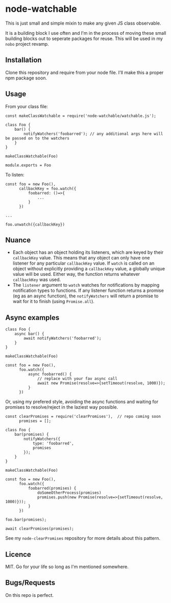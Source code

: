 # node-watchable
This is just small and simple mixin to make any given JS class observable.

It is a building block I use often and I'm in the process of moving these small building blocks out to seperate packages for reuse. 
This will be used in my `nobo` project revamp.

## Installation
Clone this repository and require from your node file. 
I'll make this a proper npm package soon.

## Usage
From your class file:
```
const makeClassWatchable = require('node-watchable/watchable.js');

class Foo {
    bar() {
        notifyWatchers('foobarred'); // any additional args here will be passed on to the watchers
    }
}

makeClassWatchable(Foo)

module.exports = Foo
```

To listen:
```
const foo = new Foo(),
      callbackKey = foo.watch({
          foobarred: ()=>{
              ...
          }
      })

...

foo.unwatch({callbackKey})
```

## Nuance
- Each object has an object holding its listeners, which are keyed by their `callbackKey` value. This means that any object can only have one listener for any particular `callbackKey` value. If `watch` is called on an object without explicitly providing a `callbackKey` value, a globally unique value will be used. Either way, the function returns whatever `callbackKey` was used.
- The `listener` argument to `watch` watches for notifications by mapping notification types to functions. If any listener function returns a promise (eg as an async function), the `notifyWatchers` will return a promise to wait for it to finish (using `Promise.all`).

## Async examples
```
class Foo {
    async bar() {
        await notifyWatchers('foobarred');
    } 
}

makeClassWatchable(Foo)

const foo = new Foo(),
      foo.watch({
          async foobarred() {
              // replace with your fav async call
              await new Promise(resolve=>{setTimeout(resolve, 1000)});
          }
      })
```

Or, using my prefered style, avoiding the async functions and waiting for promises to resolve/reject in the laziest way possible.
```
const clearPromises = require('clearPromises'),  // repo coming soon
      promises = [];

class Foo {
    bar(promises) {
        notifyWatchers({
            type: 'foobarred',
            promises
        });
    } 
}

makeClassWatchable(Foo)

const foo = new Foo(),
      foo.watch({
          foobarred(promises) {
              doSomeOtherProcess(promises)
              promises.push(new Promise(resolve=>{setTimeout(resolve, 1000)}));
          }
      })

foo.bar(promises);

await clearPromises(promises);
```

See my `node-clearPromises` repository for more details about this pattern.

## Licence
MIT. Go for your life so long as I'm mentioned somewhere.

## Bugs/Requests
On this repo is perfect.



